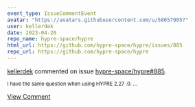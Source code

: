 ```yaml
---
event_type: IssueCommentEvent
avatar: "https://avatars.githubusercontent.com/u/58657905?"
user: kellerdek
date: 2023-04-20
repo_name: hypre-space/hypre
html_url: https://github.com/hypre-space/hypre/issues/885
repo_url: https://github.com/hypre-space/hypre
---
```


<a href='https://github.com/kellerdek' target='_blank'>kellerdek</a> commented on issue <a href='https://github.com/hypre-space/hypre/issues/885' target='_blank'>hypre-space/hypre#885</a>.

<small>I have the same question when using HYPRE 2.27 .0. ...</small>

<a href='https://github.com/hypre-space/hypre/issues/885' target='_blank'>View Comment</a>